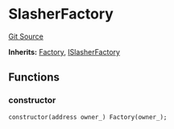 # SlasherFactory
[Git Source](https://github.com/symbioticfi/core/blob/72d444d21da2b07516bb08def1e4b57d35cf27c3/src/contracts/SlasherFactory.sol)

**Inherits:**
[Factory](/Users/andreikorokhov/symbiotic/core/docs/autogen/src/src/contracts/common/Factory.sol/contract.Factory.md), [ISlasherFactory](/Users/andreikorokhov/symbiotic/core/docs/autogen/src/src/interfaces/ISlasherFactory.sol/interface.ISlasherFactory.md)


## Functions
### constructor


```solidity
constructor(address owner_) Factory(owner_);
```

